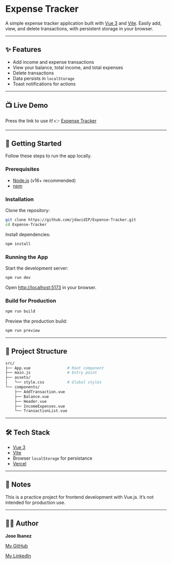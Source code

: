 # Expense Tracker

A simple expense tracker application built with [Vue 3](https://vuejs.org/) and [Vite](https://vitejs.dev/). Easily add, view, and delete transactions, with persistent storage in your browser.

---

## ✨ Features

- Add income and expense transactions
- View your balance, total income, and total expenses
- Delete transactions
- Data persists in ```localStorage```
- Toast notifications for actions

---

## 📺 Live Demo

Press the link to use it! 👉 [Expense Tracker](https://expense-tracker-vert-gamma.vercel.app/)

---

## 🚀 Getting Started
Follow these steps to run the app locally.
### Prerequisites

- [Node.js](https://nodejs.org/) (v16+ recommended)
- [npm](https://www.npmjs.com/)

### Installation

Clone the repository:

```bash
git clone https://github.com/jdavidIP/Expense-Tracker.git
cd Expense-Tracker
```

Install dependencies:

```bash
npm install
```

### Running the App

Start the development server:

```bash
npm run dev
```

Open [http://localhost:5173](http://localhost:5173) in your browser.

### Build for Production

```bash
npm run build
```

Preview the production build:

```sh
npm run preview
```

---

## 📂 Project Structure

```bash
src/
├── App.vue                # Root component
├── main.js                # Entry point
├── assets/
│   └── style.css          # Global styles
└── components/
    ├── AddTransaction.vue
    ├── Balance.vue
    ├── Header.vue
    ├── IncomeExpenses.vue
    └── TransactionList.vue
```

---

## 🛠️ Tech Stack
- [Vue 3](https://vuejs.org/)
- [Vite](https://vitejs.dev/)
- Browser ```localStorage``` for persistance
- [Vercel](https://vercel.com/docs)

---

## 📌 Notes

This is a practice project for frontend development with Vue.js. It’s not intended for production use.

---

## 🧑‍💻 Author

**Jose Ibanez**

[My GitHub](https://github.com/jdavidIP)

[My LinkedIn](https://www.linkedin.com/in/jose-ibanez-polo-622314253/)
